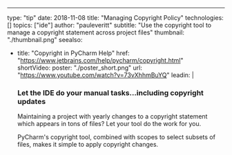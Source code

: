 ---
type: "tip"
date: 2018-11-08
title: "Managing Copyright Policy"
technologies: []
topics: ["ide"]
author: "pauleveritt"
subtitle: "Use the copyright tool to manage a copyright statement across project files"
thumbnail: "./thumbnail.png"
seealso:
- title: "Copyright in PyCharm Help"
  href: "https://www.jetbrains.com/help/pycharm/copyright.html"      
shortVideo:
    poster: "./poster_short.png"
    url: "https://www.youtube.com/watch?v=73vXhhmBuYQ"
leadin: |
    ### Let the IDE do your manual tasks...including copyright updates
    
    Maintaining a project with yearly changes to a copyright statement 
    which appears in tons of files? Let your tool do the work for you.
    
    PyCharm's copyright tool, combined with scopes to select subsets 
    of files, makes it simple to apply copyright changes.    
